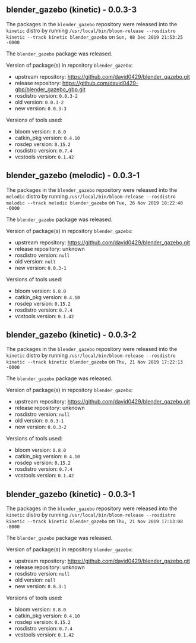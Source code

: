 ## blender_gazebo (kinetic) - 0.0.3-3

The packages in the `blender_gazebo` repository were released into the `kinetic` distro by running `/usr/local/bin/bloom-release --rosdistro kinetic --track kinetic blender_gazebo` on `Sun, 08 Dec 2019 21:53:25 -0000`

The `blender_gazebo` package was released.

Version of package(s) in repository `blender_gazebo`:

- upstream repository: https://github.com/david0429/blender_gazebo.git
- release repository: https://github.com/david0429-gbp/blender_gazebo_gbp.git
- rosdistro version: `0.0.3-2`
- old version: `0.0.3-2`
- new version: `0.0.3-3`

Versions of tools used:

- bloom version: `0.8.0`
- catkin_pkg version: `0.4.10`
- rosdep version: `0.15.2`
- rosdistro version: `0.7.4`
- vcstools version: `0.1.42`


## blender_gazebo (melodic) - 0.0.3-1

The packages in the `blender_gazebo` repository were released into the `melodic` distro by running `/usr/local/bin/bloom-release --rosdistro melodic --track melodic blender_gazebo` on `Tue, 26 Nov 2019 18:22:40 -0000`

The `blender_gazebo` package was released.

Version of package(s) in repository `blender_gazebo`:

- upstream repository: https://github.com/david0429/blender_gazebo.git
- release repository: unknown
- rosdistro version: `null`
- old version: `null`
- new version: `0.0.3-1`

Versions of tools used:

- bloom version: `0.8.0`
- catkin_pkg version: `0.4.10`
- rosdep version: `0.15.2`
- rosdistro version: `0.7.4`
- vcstools version: `0.1.42`


## blender_gazebo (kinetic) - 0.0.3-2

The packages in the `blender_gazebo` repository were released into the `kinetic` distro by running `/usr/local/bin/bloom-release --rosdistro kinetic --track kinetic blender_gazebo` on `Thu, 21 Nov 2019 17:22:13 -0000`

The `blender_gazebo` package was released.

Version of package(s) in repository `blender_gazebo`:

- upstream repository: https://github.com/david0429/blender_gazebo.git
- release repository: unknown
- rosdistro version: `null`
- old version: `0.0.3-1`
- new version: `0.0.3-2`

Versions of tools used:

- bloom version: `0.8.0`
- catkin_pkg version: `0.4.10`
- rosdep version: `0.15.2`
- rosdistro version: `0.7.4`
- vcstools version: `0.1.42`


## blender_gazebo (kinetic) - 0.0.3-1

The packages in the `blender_gazebo` repository were released into the `kinetic` distro by running `/usr/local/bin/bloom-release --rosdistro kinetic --track kinetic blender_gazebo` on `Thu, 21 Nov 2019 17:13:08 -0000`

The `blender_gazebo` package was released.

Version of package(s) in repository `blender_gazebo`:

- upstream repository: https://github.com/david0429/blender_gazebo.git
- release repository: unknown
- rosdistro version: `null`
- old version: `null`
- new version: `0.0.3-1`

Versions of tools used:

- bloom version: `0.8.0`
- catkin_pkg version: `0.4.10`
- rosdep version: `0.15.2`
- rosdistro version: `0.7.4`
- vcstools version: `0.1.42`


